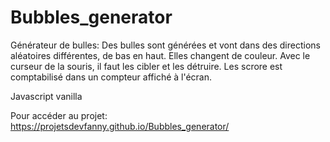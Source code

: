 # Bubbles_generator
Générateur de bulles: 
Des bulles sont générées et vont dans des directions aléatoires différentes, de bas en haut.
Elles changent de couleur. 
Avec le curseur de la souris, il faut les cibler et les détruire.
Les scrore est comptabilisé dans un compteur affiché à l'écran.

Javascript vanilla

Pour accéder au projet: https://projetsdevfanny.github.io/Bubbles_generator/

